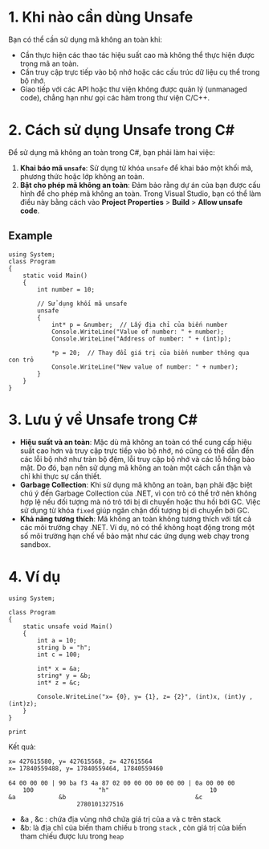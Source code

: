
# 1. Khi nào cần dùng Unsafe
Bạn có thể cần sử dụng mã không an toàn khi:
- Cần thực hiện các thao tác hiệu suất cao mà không thể thực hiện được trong mã an toàn.
- Cần truy cập trực tiếp vào bộ nhớ hoặc các cấu trúc dữ liệu cụ thể trong bộ nhớ.
- Giao tiếp với các API hoặc thư viện không được quản lý (unmanaged code), chẳng hạn như gọi các hàm trong thư viện C/C++.
# 2. Cách sử dụng Unsafe trong C# 
Để sử dụng mã không an toàn trong C#, bạn phải làm hai việc:
1. **Khai báo mã `unsafe`**: Sử dụng từ khóa `unsafe` để khai báo một khối mã, phương thức hoặc lớp không an toàn.
2. **Bật cho phép mã không an toàn**: Đảm bảo rằng dự án của bạn được cấu hình để cho phép mã không an toàn. Trong Visual Studio, bạn có thể làm điều này bằng cách vào **Project Properties** > **Build** > **Allow unsafe code**.
## Example
```CSharp
using System;
class Program
{
    static void Main()
    {
        int number = 10;
        
        // Sử dụng khối mã unsafe
        unsafe
        {
            int* p = &number;  // Lấy địa chỉ của biến number
            Console.WriteLine("Value of number: " + number);
            Console.WriteLine("Address of number: " + (int)p);

            *p = 20;  // Thay đổi giá trị của biến number thông qua con trỏ
            Console.WriteLine("New value of number: " + number);
        }
    }
}
```

# 3. Lưu ý về Unsafe trong C#
- **Hiệu suất và an toàn**: Mặc dù mã không an toàn có thể cung cấp hiệu suất cao hơn và truy cập trực tiếp vào bộ nhớ, nó cũng có thể dẫn đến các lỗi bộ nhớ như tràn bộ đệm, lỗi truy cập bộ nhớ và các lỗ hổng bảo mật. Do đó, bạn nên sử dụng mã không an toàn một cách cẩn thận và chỉ khi thực sự cần thiết.
- **Garbage Collection**: Khi sử dụng mã không an toàn, bạn phải đặc biệt chú ý đến Garbage Collection của .NET, vì con trỏ có thể trở nên không hợp lệ nếu đối tượng mà nó trỏ tới bị di chuyển hoặc thu hồi bởi GC. Việc sử dụng từ khóa `fixed` giúp ngăn chặn đối tượng bị di chuyển bởi GC.
- **Khả năng tương thích**: Mã không an toàn không tương thích với tất cả các môi trường chạy .NET. Ví dụ, nó có thể không hoạt động trong một số môi trường hạn chế về bảo mật như các ứng dụng web chạy trong sandbox.

# 4. Ví dụ

```CSharp
using System;

class Program
{
    static unsafe void Main()
    {
        int a = 10;
        string b = "h";
        int c = 100;

        int* x = &a;
        string* y = &b;
        int* z = &c;

        Console.WriteLine("x= {0}, y= {1}, z= {2}", (int)x, (int)y , (int)z);
    }
}

print

```

Kết quả:
```cmd
x= 427615580, y= 427615568, z= 427615564
x= 17840559488, y= 17840559464, 17840559460
```

```Assembly
64 00 00 00 | 90 ba f3 4a 87 02 00 00 00 00 00 00 | 0a 00 00 00
	100                  "h"                            10
&a            &b                                    &c
                   2780101327516
```

+ &a , &c : chứa địa vùng nhớ  chứa giá trị của a và c trên stack
+ &b: là địa chỉ của biến tham chiếu `b` trong `stack` , còn giá trị của biến tham chiếu được lưu trong `heap`

